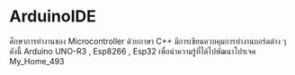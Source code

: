 # ArduinoIDE
ศึกษาการทำงานของ Microcontroller ด้วยภาษา C++ มีการเขียนควบคุมการทำงานบอร์ดต่าง ๆ ดังนี้ Arduino UNO-R3  , Esp8266 , Esp32 เพื่อนำความรู้ที่ได้ไปพัฒนาโปรเจค My_Home_493
